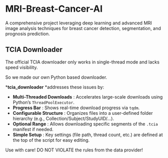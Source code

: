 # MRI-Breast-Cancer-AI

 A comprehensive project leveraging deep learning and advanced MRI image analysis techniques for breast cancer detection, segmentation, and prognosis prediction.



## TCIA Downloader

The official TCIA downloader only works in single-thread mode and lacks speed visibility. 

So we made our own Python based downloader.

***tcia_downloader** *addresses these issues by:

* **Multi-Threaded Downloads** : Accelerates large-scale downloads using Python’s `ThreadPoolExecutor`.
* **Progress Bar** : Shows real-time download progress via `tqdm`.
* **Configurable Structure** : Organizes files into a user-defined folder hierarchy (e.g., Collection/Subject/StudyUID/…).
* **Optional Range** : Allows downloading specific segments of the `.tcia` manifest if needed.
* **Simple Setup** : Key settings (file path, thread count, etc.) are defined at the top of the script for easy editing.

Use with care! DO NOT VIOLATE the rules from the data provider!
